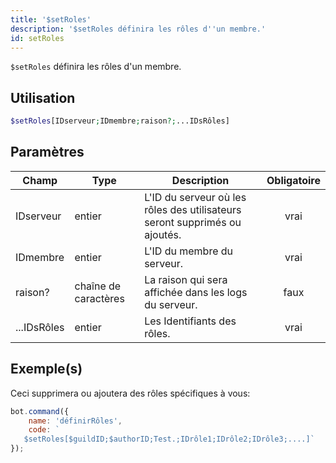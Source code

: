```yaml
---
title: '$setRoles'
description: '$setRoles définira les rôles d''un membre.'
id: setRoles
---
```


`$setRoles` définira les rôles d'un membre.

## Utilisation

```php
$setRoles[IDserveur;IDmembre;raison?;...IDsRôles]
```

## Paramètres

| Champ       | Type                 | Description                                                                | Obligatoire |
| ----------- | -------------------- | -------------------------------------------------------------------------- |:-----------:|
| IDserveur   | entier               | L'ID du serveur où les rôles des utilisateurs seront supprimés ou ajoutés. |    vrai     |
| IDmembre    | entier               | L'ID du membre du serveur.                                                 |    vrai     |
| raison?     | chaîne de caractères | La raison qui sera affichée dans les logs du serveur.                      |    faux     |
| ...IDsRôles | entier               | Les Identifiants des rôles.                                                |    vrai     |

## Exemple(s)

Ceci supprimera ou ajoutera des rôles spécifiques à vous:

```javascript
bot.command({
    name: 'définirRôles',
    code: `
   $setRoles[$guildID;$authorID;Test.;IDrôle1;IDrôle2;IDrôle3;....]`
});
```